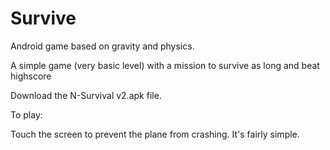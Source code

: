 Survive
=======

Android game based on gravity and physics.

A simple game (very basic level) with a mission to survive as long and beat highscore

Download the N-Survival v2.apk file. 

To play:

Touch the screen to prevent the plane from crashing. It's fairly simple. 
